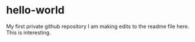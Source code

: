 # hello-world
My first private github repository
I am making edits to the readme file here.
This is interesting.
